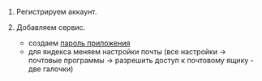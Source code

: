 1. Регистрируем аккаунт.
2. Добавляем сервис.

   -  создаем [пароль приложения](https://www.uiscom.ru/academiya/spravochnyj-centr/email-tracking/kak-sozdat-parol-dlya-prilozheniya/)
   -  для яндекса меняем настройки почты (все настройки -> почтовые программы -> разрешить доступ к почтовому ящику - две галочки)
